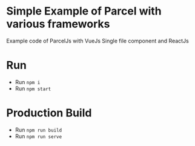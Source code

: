 # Simple Example of Parcel with various frameworks

Example code of ParcelJs with VueJs Single file component and ReactJs

# Run

* Run `npm i`
* Run `npm start`

# Production Build

* Run `npm run build`
* Run `npm run serve`
